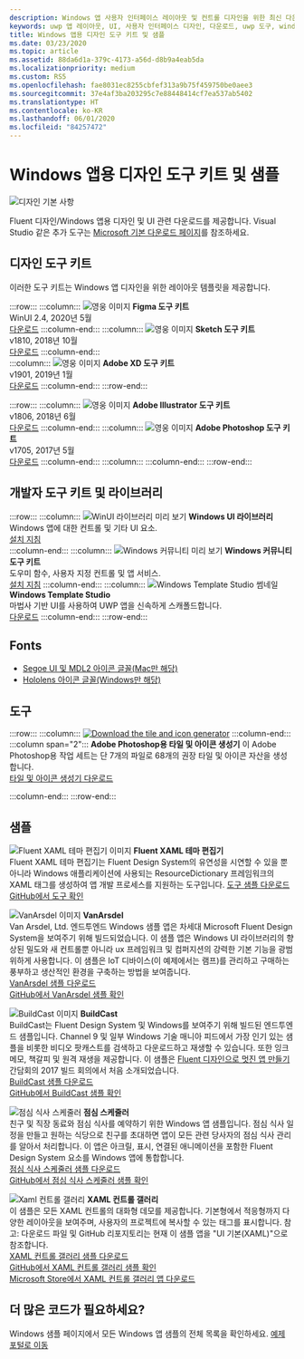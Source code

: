 ```yaml
---
description: Windows 앱 사용자 인터페이스 레이아웃 및 컨트롤 디자인을 위한 최신 다운로드 및 도구를 가져옵니다.
keywords: uwp 앱 레이아웃, UI, 사용자 인터페이스 디자인, 다운로드, uwp 도구, windows 앱 레아웃, windows ui 도구
title: Windows 앱용 디자인 도구 키트 및 샘플
ms.date: 03/23/2020
ms.topic: article
ms.assetid: 88da6d1a-379c-4173-a56d-d8b9a4eab5da
ms.localizationpriority: medium
ms.custom: RS5
ms.openlocfilehash: fae8031ec8255cbfef313a9b75f459750be0aee3
ms.sourcegitcommit: 37e4af3ba203295c7e88448414cf7ea537ab5402
ms.translationtype: HT
ms.contentlocale: ko-KR
ms.lasthandoff: 06/01/2020
ms.locfileid: "84257472"
---
```

# <a name="design-toolkits-and-samples-for-windows-apps"></a>Windows 앱용 디자인 도구 키트 및 샘플

![디자인 기본 사항](../images/downloads-2x.png)

Fluent 디자인/Windows 앱용 디자인 및 UI 관련 다운로드를 제공합니다. Visual Studio 같은 추가 도구는 <a href="https://developer.microsoft.com/windows/downloads">Microsoft 기본 다운로드 페이지</a>를 참조하세요.

## <a name="design-toolkits"></a>디자인 도구 키트

이러한 도구 키트는 Windows 앱 디자인을 위한 레이아웃 템플릿을 제공합니다.

:::row:::
    :::column:::
![영웅 이미지](images/figma.png)
<b>Figma 도구 키트</b><br>
WinUI 2.4, 2020년 5월<br>
<a href="https://aka.ms/figmatoolkit">다운로드</a>
    :::column-end:::
    :::column:::
![영웅 이미지](images/sketch.png)
<b>Sketch 도구 키트</b><br>
v1810, 2018년 10월<br>
<a href="https://aka.ms/sketchtoolkit">다운로드</a>
    :::column-end:::    
    :::column:::
![영웅 이미지](images/adobe-xd.png)
<b>Adobe XD 도구 키트</b><br>
v1901, 2019년 1월<br>
<a href="https://aka.ms/adobexdtoolkit">다운로드</a>
    :::column-end:::
:::row-end:::

:::row:::
    :::column:::
![영웅 이미지](images/adobe-illustrator.png)
<b>Adobe Illustrator 도구 키트</b><br>
v1806, 2018년 6월<br>
<a href="https://aka.ms/adobeillustratortoolkit">다운로드</a>
    :::column-end:::
    :::column:::
![영웅 이미지](images/adobe-photoshop.png)
<b>Adobe Photoshop 도구 키트</b><br>
v1705, 2017년 5월<br>
<a href="https://aka.ms/adobephotoshoptoolkit">다운로드</a>
    :::column-end:::
    :::column:::
    :::column-end:::
:::row-end:::

## <a name="developer-toolkits-and-libraries"></a>개발자 도구 키트 및 라이브러리

:::row:::
    :::column:::
![WinUI 라이브러리 미리 보기](images/WinUI-library.png)
<b>Windows UI 라이브러리</b><br>
Windows 앱에 대한 컨트롤 및 기타 UI 요소.<br/>
<a href="/uwp/toolkits/winui/getting-started">설치 지침</a><br/>
    :::column-end:::
    :::column:::
![Windows 커뮤니티 미리 보기](images/Windows-community-toolkit.png)
<b>Windows 커뮤니티 도구 키트</b><br>
도우미 함수, 사용자 지정 컨트롤 및 앱 서비스.<br />
<a href="/windows/uwpcommunitytoolkit/getting-started">설치 지침</a>
    :::column-end:::
    :::column:::
        ![Windows Template Studio 썸네일](images/Windows-template-studio.png) <b>Windows Template Studio</b><br>
        마법사 기반 UI를 사용하여 UWP 앱을 신속하게 스캐폴드합니다.<br />
        <a href="https://aka.ms/wtsinstall">다운로드</a>
    :::column-end:::
:::row-end:::

## <a name="fonts"></a>Fonts

* <a href="https://aka.ms/SegoeFonts">Segoe UI 및 MDL2 아이콘 글꼴(Mac만 해당)</a>
* <a href="https://aka.ms/hololensiconfont">Hololens 아이콘 글꼴(Windows만 해당)</a>

## <a name="tools"></a>도구

:::row:::
    :::column:::
<a href="https://download.microsoft.com/download/B/5/F/B5F22952-44DF-46EC-820B-11951AE01AEC/UWP tile and icon asset generator.zip"><img src="images/tile-icon-generator.png" alt="Download the tile and icon generator"/></a>
    :::column-end:::
    :::column span="2":::
      **Adobe Photoshop용 타일 및 아이콘 생성기** 이 Adobe Photoshop용 작업 세트는 단 7개의 파일로 68개의 권장 타일 및 아이콘 자산을 생성합니다. <br/><a href="https://download.microsoft.com/download/B/5/F/B5F22952-44DF-46EC-820B-11951AE01AEC/UWP tile and icon asset generator.zip">타일 및 아이콘 생성기 다운로드</a></p>
    :::column-end:::
:::row-end:::

    
## <a name="samples"></a>샘플

![Fluent XAML 테마 편집기 이미지](images/XamlThemeEditor_screenshot.png)
**Fluent XAML 테마 편집기**<br>
Fluent XAML 테마 편집기는 Fluent Design System의 유연성을 시연할 수 있을 뿐 아니라 Windows 애플리케이션에 사용되는 ResourceDictionary 프레임워크의 XAML 태그를 생성하여 앱 개발 프로세스를 지원하는 도구입니다.
<a href="https://github.com/Microsoft/fluent-xaml-theme-editor/archive/master.zip">도구 샘플 다운로드</a> <br><a href="https://github.com/Microsoft/fluent-xaml-theme-editor">GitHub에서 도구 확인</a>

![VanArsdel 이미지](images/VanArsdel_Screenshot.png)
**VanArsdel**<br>
Van Arsdel, Ltd. 엔드투엔드 Windows 샘플 앱은 차세대 Microsoft Fluent Design System을 보여주기 위해 빌드되었습니다. 이 샘플 앱은 <a herf="https://docs.microsoft.com/uwp/toolkits/winui/">Windows UI 라이브러리</a>의 향상된 밀도와 새 컨트롤뿐 아니라 ux 프레임워크 및 컴퍼지션의 강력한 기본 기능을 광범위하게 사용합니다. 이 샘플은 IoT 디바이스(이 예제에서는 램프)를 관리하고 구매하는 풍부하고 생산적인 환경을 구축하는 방법을 보여줍니다.<br>
<a href="https://github.com/Microsoft/VanArsdel/archive/master.zip">VanArsdel 샘플 다운로드</a> <br><a href="https://github.com/microsoft/vanarsdel">GitHub에서 VanArsdel 샘플 확인</a>

![BuildCast 이미지](images/buildcast.png)
**BuildCast**<br>
BuildCast는 Fluent Design System 및 Windows를 보여주기 위해 빌드된 엔드투엔드 샘플입니다. Channel 9 및 일부 Windows 기술 매니아 피드에서 가장 인기 있는 샘플을 비롯한 비디오 팟캐스트를 검색하고 다운로드하고 재생할 수 있습니다. 또한 잉크 메모, 책갈피 및 원격 재생을 제공합니다. 이 샘플은 <a href="https://channel9.msdn.com/Events/Build/2017/B8034">Fluent 디자인으로 멋진 앱 만들기</a> 간담회의 2017 빌드 회의에서 처음 소개되었습니다. <br>
<a href="https://github.com/Microsoft/BuildCast/archive/master.zip">BuildCast 샘플 다운로드</a> <br><a href="https://github.com/Microsoft/BuildCast">GitHub에서 BuildCast 샘플 확인</a>

![점심 식사 스케줄러](images/lunchscheduler.png)
**점심 스케줄러**<br>
친구 및 직장 동료와 점심 식사를 예약하기 위한 Windows 앱 샘플입니다. 점심 식사 일정을 만들고 원하는 식당으로 친구를 초대하면 앱이 모든 관련 당사자의 점심 식사 관리를 알아서 처리합니다. 이 앱은 아크릴, 표시, 연결된 애니메이션을 포함한 Fluent Design System 요소를 Windows 앱에 통합합니다. <br/><a href="https://github.com/Microsoft/Windows-appsample-lunch-scheduler/archive/master.zip">점심 식사 스케줄러 샘플 다운로드</a><br/><a href="https://github.com/Microsoft/Windows-appsample-lunch-scheduler">GitHub에서 점심 식사 스케줄러 샘플 확인</a></p>  

![Xaml 컨트롤 갤러리](images/xaml-controls-gallery.png)
**XAML 컨트롤 갤러리**<br>
이 샘플은 모든 XAML 컨트롤의 대화형 데모를 제공합니다. 기본형에서 적응형까지 다양한 레이아웃을 보여주며, 사용자의 프로젝트에 복사할 수 있는 태그를 표시합니다. 참고: 다운로드 파일 및 GitHub 리포지토리는 현재 이 샘플 앱을 "UI 기본(XAML)"으로 참조합니다. <br/><a href="https://github.com/Microsoft/Windows-universal-samples/archive/master.zip">XAML 컨트롤 갤러리 샘플 다운로드</a><br/><a href="https://github.com/Microsoft/Xaml-Controls-Gallery">GitHub에서 XAML 컨트롤 갤러리 샘플 확인</a> <br/><a href="https://www.microsoft.com/store/apps/9msvh128x2zt">Microsoft Store에서 XAML 컨트롤 갤러리 앱 다운로드</a></p>

## <a name="want-more-code"></a>더 많은 코드가 필요하세요?

Windows 샘플 페이지에서 모든 Windows 앱 샘플의 전체 목록을 확인하세요. <a href="https://developer.microsoft.com/windows/samples">예제 포털로 이동</a>
